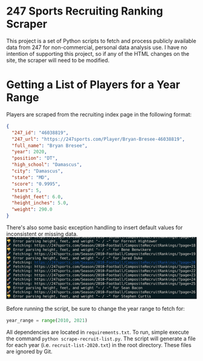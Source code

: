 # 247 Sports Recruiting Ranking Scraper
This project is a set of Python scripts to fetch and process publicly available data from 247 for non-commercial, personal data analysis use. I have no intention of supporting this project, so if any of the HTML changes on the site, the scraper will need to be modified.

# Getting a List of Players for a Year Range 
Players are scraped from the recruiting index page in the following format:
```json
{
  "247_id": "46038819",
  "247_url": "https://247sports.com/Player/Bryan-Bresee-46038819",
  "full_name": "Bryan Bresee",
  "year": 2020,
  "position": "DT",
  "high_school": "Damascus",
  "city": "Damascus",
  "state": "MD",
  "score": "0.9995",
  "stars": 5,
  "height_feet": 6.0,
  "height_inches": 5.0,
  "weight": 290.0
}
``` 
There's also some basic exception handling to insert default values for inconsistent or missing data.
![Error Handling](./screenshots/error-handling.png)

Before running the script, be sure to change the year range to fetch for:
```python
year_range = range(2010, 2021)
```

All dependencies are located in `requirements.txt`. To run, simple execute the command `python scrape-recruit-list.py`. The script will generate a file for each year (i.e. `recruit-list-2020.txt`) in the root directory. These files are ignored by Git.